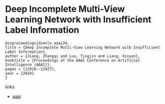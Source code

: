 # Deep Incomplete Multi-View Learning Network with Insufficient Label Information

```
@inproceedings{dimvln_aaai24,
title = {Deep Incomplete Multi-View Learning Network with Insufficient Label Information},
author = {Jiang, Zhangqi and Luo, Tingjin and Liang, Xinyan},
booktitle = {Proceedings of the AAAI Conference on Artificial Intelligence (AAAI)},
pages = {12919--12927},
year = {2024}
}
```

links
- [aaai](https://ojs.aaai.org/index.php/AAAI/article/view/29189)

